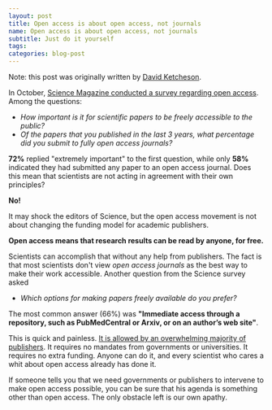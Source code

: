 ```yaml
---
layout: post
title: Open access is about open access, not journals
name: Open access is about open access, not journals
subtitle: Just do it yourself
tags:
categories: blog-post
---
```

Note: this post was originally written by [David Ketcheson](http://www.davidketcheson.info/2013/12/13/open_access_means_open_access.html).

In October, [Science Magazine conducted a survey regarding open
access](http://news.sciencemag.org/sites/default/files/media/Open%20Access%20SurveySummary_11082013_0.pdf).
Among the questions:

- *How important is it for scientific papers to be freely accessible to the public?*
- *Of the papers that you published in the last 3 years, what percentage did you submit to
fully open access journals?*

**72%** replied "extremely important" to the first question, while only **58%**
indicated they had submitted any paper to an open access journal.  Does this
mean that scientists are not acting in agreement with their own principles?

**No!**

It may shock the editors of Science, but the open access movement is not about
changing the funding model for academic publishers.  

**Open access means that research results can be read by anyone, for free.**

Scientists can accomplish that without any help from publishers.  The fact is
that most scientists don't view *open access journals* as the best way to make
their work accessible.  Another question from the Science survey asked

- *Which options for making papers freely available do you prefer?*

The most common answer (66%) was **"Immediate access through a repository, such
as PubMedCentral or Arxiv, or on an author’s web site"**.

This is quick and painless.  [It is allowed by an overwhelming majority of
publishers](http://www.sherpa.ac.uk/romeo/statistics.php?la=en&fIDnum=|&mode=simple).
It requires no mandates from governments or universities.  It requires no extra
funding.  Anyone can do it, and every scientist who cares a whit about open
access already has done it.  

If someone tells you that we need governments or publishers to intervene to
make open access possible, you can be sure that his agenda is something other
than open access.  The only obstacle left is our own apathy.
